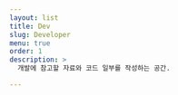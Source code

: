 ```yaml
---
layout: list
title: Dev
slug: Developer
menu: true
order: 1
description: >
  개발에 참고할 자료와 코드 일부를 작성하는 공간.

---
```

